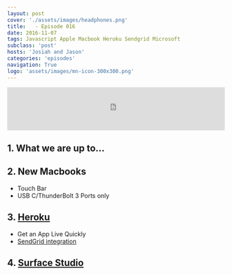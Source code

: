 ```yaml
---
layout: post
cover: './assets/images/headphones.png'
title:   - Episode 016
date: 2016-11-07
tags: Javascript Apple Macbook Heroku Sendgrid Microsoft
subclass: 'post'
hosts: 'Josiah and Jason'
categories: 'episodes'
navigation: True
logo: 'assets/images/mn-icon-300x300.png'
---
```

<iframe src="https://www.podbean.com/media/player/qf79w-6447e5?from=yiiadmin&skin=2&download=0&share=1&fonts=Helvetica&auto=0" height="100" width="100%" frameborder="0" scrolling="no" data-name="pb-iframe-player"></iframe>
<br>

## 1. What we are up to...

## 2. New Macbooks
  - Touch Bar
  - USB C/ThunderBolt 3 Ports only

## 3. [Heroku](https://www.heroku.com/)
  - Get an App Live Quickly
  - [SendGrid integration](https://devcenter.heroku.com/articles/sendgrid#node-js)

## 4. [Surface Studio](https://www.microsoft.com/en-us/surface/devices/surface-studio/overview)

<br />
